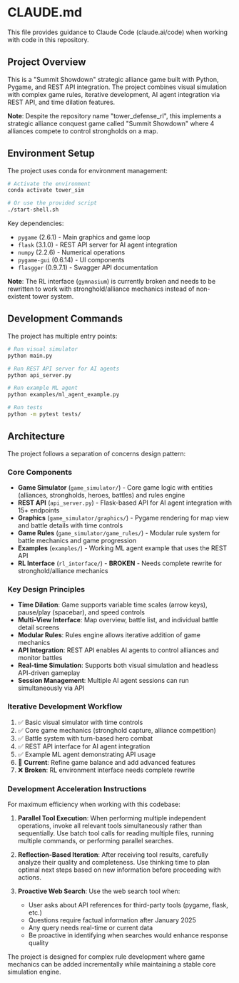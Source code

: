 # CLAUDE.md

This file provides guidance to Claude Code (claude.ai/code) when working with code in this repository.

## Project Overview

This is a "Summit Showdown" strategic alliance game built with Python, Pygame, and REST API integration. The project combines visual simulation with complex game rules, iterative development, AI agent integration via REST API, and time dilation features.

**Note**: Despite the repository name "tower_defense_rl", this implements a strategic alliance conquest game called "Summit Showdown" where 4 alliances compete to control strongholds on a map.

## Environment Setup

The project uses conda for environment management:

```bash
# Activate the environment
conda activate tower_sim

# Or use the provided script
./start-shell.sh
```

Key dependencies:
- `pygame` (2.6.1) - Main graphics and game loop
- `flask` (3.1.0) - REST API server for AI agent integration
- `numpy` (2.2.6) - Numerical operations
- `pygame-gui` (0.6.14) - UI components
- `flasgger` (0.9.7.1) - Swagger API documentation

**Note**: The RL interface (`gymnasium`) is currently broken and needs to be rewritten to work with stronghold/alliance mechanics instead of non-existent tower system.

## Development Commands

The project has multiple entry points:

```bash
# Run visual simulator
python main.py

# Run REST API server for AI agents
python api_server.py

# Run example ML agent
python examples/ml_agent_example.py

# Run tests
python -m pytest tests/
```

## Architecture

The project follows a separation of concerns design pattern:

### Core Components
- **Game Simulator** (`game_simulator/`) - Core game logic with entities (alliances, strongholds, heroes, battles) and rules engine
- **REST API** (`api_server.py`) - Flask-based API for AI agent integration with 15+ endpoints
- **Graphics** (`game_simulator/graphics/`) - Pygame rendering for map view and battle details with time controls
- **Game Rules** (`game_simulator/game_rules/`) - Modular rule system for battle mechanics and game progression
- **Examples** (`examples/`) - Working ML agent example that uses the REST API
- **RL Interface** (`rl_interface/`) - **BROKEN** - Needs complete rewrite for stronghold/alliance mechanics

### Key Design Principles
- **Time Dilation**: Game supports variable time scales (arrow keys), pause/play (spacebar), and speed controls
- **Multi-View Interface**: Map overview, battle list, and individual battle detail screens
- **Modular Rules**: Rules engine allows iterative addition of game mechanics
- **API Integration**: REST API enables AI agents to control alliances and monitor battles
- **Real-time Simulation**: Supports both visual simulation and headless API-driven gameplay
- **Session Management**: Multiple AI agent sessions can run simultaneously via API

### Iterative Development Workflow
1. ✅ Basic visual simulator with time controls
2. ✅ Core game mechanics (stronghold capture, alliance competition)
3. ✅ Battle system with turn-based hero combat
4. ✅ REST API interface for AI agent integration
5. ✅ Example ML agent demonstrating API usage
6. 🔄 **Current**: Refine game balance and add advanced features
7. ❌ **Broken**: RL environment interface needs complete rewrite

### Development Acceleration Instructions

For maximum efficiency when working with this codebase:

1. **Parallel Tool Execution**: When performing multiple independent operations, invoke all relevant tools simultaneously rather than sequentially. Use batch tool calls for reading multiple files, running multiple commands, or performing parallel searches.

2. **Reflection-Based Iteration**: After receiving tool results, carefully analyze their quality and completeness. Use thinking time to plan optimal next steps based on new information before proceeding with actions.

3. **Proactive Web Search**: Use the web search tool when:
   - User asks about API references for third-party tools (pygame, flask, etc.)
   - Questions require factual information after January 2025
   - Any query needs real-time or current data
   - Be proactive in identifying when searches would enhance response quality

The project is designed for complex rule development where game mechanics can be added incrementally while maintaining a stable core simulation engine.